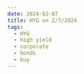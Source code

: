```yaml
---
date: 2024-02-07
title: HYG on 2/7/2024
tags: 
  - HYG
  - high yield
  - corporate
  - bonds
  - buy
---
```

<div class="post">
<snapshot-grid 
    :reports="['2024/02/06/CTA/HYG', '2024/02/07/CTA/HYG', '2024/02/07/MTP/HYG']"
    chart="2024/02/07/Chart/HYG"
/>
<p>

</p>
<p>

</p>
</div>